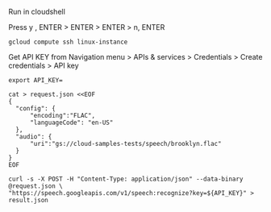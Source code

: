 Run in cloudshell

Press y , ENTER > ENTER > ENTER > n, ENTER
```
gcloud compute ssh linux-instance
```
Get API KEY from Navigation menu > APIs & services > Credentials > Create credentials > API key
```
export API_KEY=

cat > request.json <<EOF
{
  "config": {
      "encoding":"FLAC",
      "languageCode": "en-US"
  },
  "audio": {
      "uri":"gs://cloud-samples-tests/speech/brooklyn.flac"
  }
}
EOF

curl -s -X POST -H "Content-Type: application/json" --data-binary @request.json \
"https://speech.googleapis.com/v1/speech:recognize?key=${API_KEY}" > result.json
```
